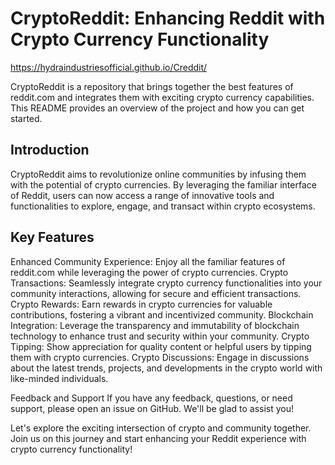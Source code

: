 # CryptoReddit: Enhancing Reddit with Crypto Currency Functionality
https://hydraindustriesofficial.github.io/Creddit/

CryptoReddit is a repository that brings together the best features of reddit.com and integrates them with exciting crypto currency capabilities. This README provides an overview of the project and how you can get started.

## Introduction
CryptoReddit aims to revolutionize online communities by infusing them with the potential of crypto currencies. By leveraging the familiar interface of Reddit, users can now access a range of innovative tools and functionalities to explore, engage, and transact within crypto ecosystems.

## Key Features
Enhanced Community Experience: Enjoy all the familiar features of reddit.com while leveraging the power of crypto currencies.
Crypto Transactions: Seamlessly integrate crypto currency functionalities into your community interactions, allowing for secure and efficient transactions.
Crypto Rewards: Earn rewards in crypto currencies for valuable contributions, fostering a vibrant and incentivized community.
Blockchain Integration: Leverage the transparency and immutability of blockchain technology to enhance trust and security within your community.
Crypto Tipping: Show appreciation for quality content or helpful users by tipping them with crypto currencies.
Crypto Discussions: Engage in discussions about the latest trends, projects, and developments in the crypto world with like-minded individuals.

Feedback and Support
If you have any feedback, questions, or need support, please open an issue on GitHub. We'll be glad to assist you!

Let's explore the exciting intersection of crypto and community together. Join us on this journey and start enhancing your Reddit experience with crypto currency functionality!
